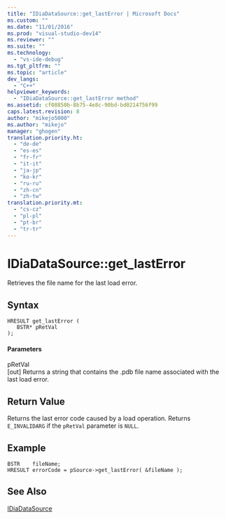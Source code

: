 ```yaml
---
title: "IDiaDataSource::get_lastError | Microsoft Docs"
ms.custom: ""
ms.date: "11/01/2016"
ms.prod: "visual-studio-dev14"
ms.reviewer: ""
ms.suite: ""
ms.technology: 
  - "vs-ide-debug"
ms.tgt_pltfrm: ""
ms.topic: "article"
dev_langs: 
  - "C++"
helpviewer_keywords: 
  - "IDiaDataSource::get_lastError method"
ms.assetid: cf08850b-8b75-4e8c-90bd-bd0214756f99
caps.latest.revision: 8
author: "mikejo5000"
ms.author: "mikejo"
manager: "ghogen"
translation.priority.ht: 
  - "de-de"
  - "es-es"
  - "fr-fr"
  - "it-it"
  - "ja-jp"
  - "ko-kr"
  - "ru-ru"
  - "zh-cn"
  - "zh-tw"
translation.priority.mt: 
  - "cs-cz"
  - "pl-pl"
  - "pt-br"
  - "tr-tr"
---
```

# IDiaDataSource::get_lastError
Retrieves the file name for the last load error.  
  
## Syntax  
  
```cpp#  
HRESULT get_lastError (  
   BSTR* pRetVal  
);  
```  
  
#### Parameters  
 pRetVal  
 [out] Returns a string that contains the .pdb file name associated with the last load error.  
  
## Return Value  
 Returns the last error code caused by a load operation. Returns `E_INVALIDARG` if the `pRetVal` parameter is `NULL`.  
  
## Example  
  
```cpp#  
BSTR    fileName;  
HRESULT errorCode = pSource->get_lastError( &fileName );  
```  
  
## See Also  
 [IDiaDataSource](../../debugger/debug-interface-access/idiadatasource.md)